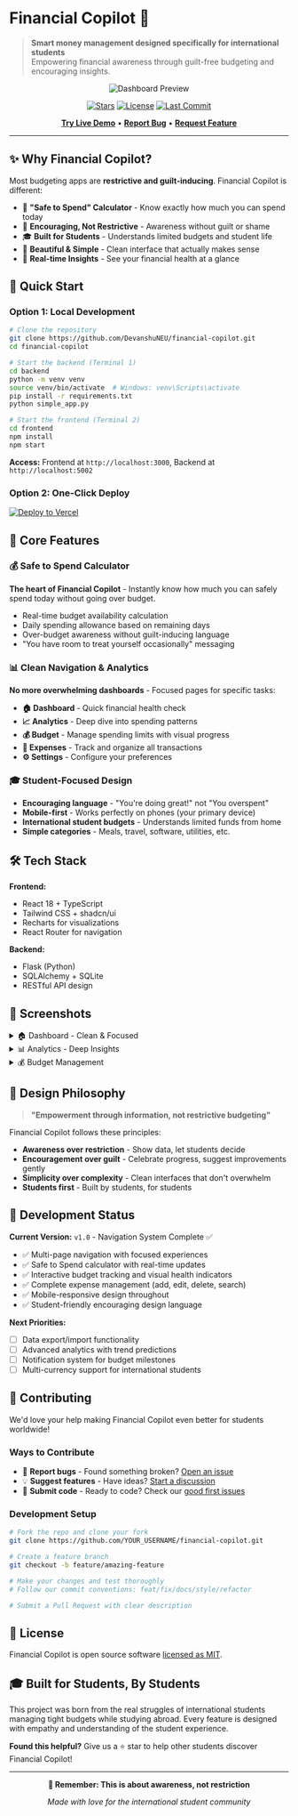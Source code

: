 # Financial Copilot 💚

> **Smart money management designed specifically for international students**  
> Empowering financial awareness through guilt-free budgeting and encouraging insights.

<div align="center">

![Dashboard Preview](https://via.placeholder.com/800x400/f3f4f6/374151?text=Clean+Student-Friendly+Dashboard)

[![Stars](https://img.shields.io/github/stars/DevanshuNEU/financial-copilot?style=social)](https://github.com/DevanshuNEU/financial-copilot)
[![License](https://img.shields.io/badge/license-MIT-blue.svg)](LICENSE)
[![Last Commit](https://img.shields.io/github/last-commit/DevanshuNEU/financial-copilot)](https://github.com/DevanshuNEU/financial-copilot)

[**Try Live Demo**](https://financial-copilot.vercel.app) • [**Report Bug**](https://github.com/DevanshuNEU/financial-copilot/issues) • [**Request Feature**](https://github.com/DevanshuNEU/financial-copilot/discussions)

</div>

---

## ✨ Why Financial Copilot?

Most budgeting apps are **restrictive and guilt-inducing**. Financial Copilot is different:

- 🎯 **"Safe to Spend" Calculator** - Know exactly how much you can spend today
- 💚 **Encouraging, Not Restrictive** - Awareness without guilt or shame  
- 🎓 **Built for Students** - Understands limited budgets and student life
- 📱 **Beautiful & Simple** - Clean interface that actually makes sense
- 🔄 **Real-time Insights** - See your financial health at a glance

## 🚀 Quick Start

### Option 1: Local Development
```bash
# Clone the repository
git clone https://github.com/DevanshuNEU/financial-copilot.git
cd financial-copilot

# Start the backend (Terminal 1)
cd backend
python -m venv venv
source venv/bin/activate  # Windows: venv\Scripts\activate
pip install -r requirements.txt
python simple_app.py

# Start the frontend (Terminal 2)
cd frontend
npm install
npm start
```

**Access:** Frontend at `http://localhost:3000`, Backend at `http://localhost:5002`

### Option 2: One-Click Deploy
[![Deploy to Vercel](https://vercel.com/button)](https://vercel.com/new/clone?repository-url=https://github.com/DevanshuNEU/financial-copilot)

## 🎯 Core Features

### 💰 Safe to Spend Calculator
**The heart of Financial Copilot** - Instantly know how much you can safely spend today without going over budget.

- Real-time budget availability calculation
- Daily spending allowance based on remaining days
- Over-budget awareness without guilt-inducing language
- "You have room to treat yourself occasionally" messaging

### 📊 Clean Navigation & Analytics
**No more overwhelming dashboards** - Focused pages for specific tasks:

- **🏠 Dashboard** - Quick financial health check
- **📈 Analytics** - Deep dive into spending patterns  
- **💰 Budget** - Manage spending limits with visual progress
- **📝 Expenses** - Track and organize all transactions
- **⚙️ Settings** - Configure your preferences

### 🎓 Student-Focused Design
- **Encouraging language** - "You're doing great!" not "You overspent"
- **Mobile-first** - Works perfectly on phones (your primary device)
- **International student budgets** - Understands limited funds from home
- **Simple categories** - Meals, travel, software, utilities, etc.

## 🛠️ Tech Stack

**Frontend:**
- React 18 + TypeScript
- Tailwind CSS + shadcn/ui
- Recharts for visualizations
- React Router for navigation

**Backend:**
- Flask (Python)
- SQLAlchemy + SQLite
- RESTful API design

## 📸 Screenshots

<details>
<summary>🏠 Dashboard - Clean & Focused</summary>

![Dashboard](https://via.placeholder.com/600x400/f3f4f6/374151?text=Clean+Dashboard+View)

Only 3 essential cards: Safe to Spend, Financial Health, and Quick Actions.
</details>

<details>
<summary>📊 Analytics - Deep Insights</summary>

![Analytics](https://via.placeholder.com/600x400/f3f4f6/374151?text=Interactive+Charts+%26+Analytics)

Interactive charts, weekly comparisons, and AI-powered spending insights.
</details>

<details>
<summary>💰 Budget Management</summary>

![Budget](https://via.placeholder.com/600x400/f3f4f6/374151?text=Budget+Progress+%26+Health)

Visual budget progress with health indicators and optimization tips.
</details>

## 🎨 Design Philosophy

> **"Empowerment through information, not restrictive budgeting"**

Financial Copilot follows these principles:

- **Awareness over restriction** - Show data, let students decide
- **Encouragement over guilt** - Celebrate progress, suggest improvements gently
- **Simplicity over complexity** - Clean interfaces that don't overwhelm
- **Students first** - Built by students, for students

## 🚧 Development Status

**Current Version:** `v1.0` - Navigation System Complete ✅

- ✅ Multi-page navigation with focused experiences
- ✅ Safe to Spend calculator with real-time updates
- ✅ Interactive budget tracking and visual health indicators  
- ✅ Complete expense management (add, edit, delete, search)
- ✅ Mobile-responsive design throughout
- ✅ Student-friendly encouraging design language

**Next Priorities:**
- [ ] Data export/import functionality
- [ ] Advanced analytics with trend predictions
- [ ] Notification system for budget milestones
- [ ] Multi-currency support for international students

## 🤝 Contributing

We'd love your help making Financial Copilot even better for students worldwide!

### Ways to Contribute
- 🐛 **Report bugs** - Found something broken? [Open an issue](https://github.com/DevanshuNEU/financial-copilot/issues)
- 💡 **Suggest features** - Have ideas? [Start a discussion](https://github.com/DevanshuNEU/financial-copilot/discussions)
- 🔧 **Submit code** - Ready to code? Check our [good first issues](https://github.com/DevanshuNEU/financial-copilot/issues?q=is%3Aissue+is%3Aopen+label%3A%22good+first+issue%22)

### Development Setup
```bash
# Fork the repo and clone your fork
git clone https://github.com/YOUR_USERNAME/financial-copilot.git

# Create a feature branch  
git checkout -b feature/amazing-feature

# Make your changes and test thoroughly
# Follow our commit conventions: feat/fix/docs/style/refactor

# Submit a Pull Request with clear description
```

## 📄 License

Financial Copilot is open source software [licensed as MIT](LICENSE).

## 🎓 Built for Students, By Students

This project was born from the real struggles of international students managing tight budgets while studying abroad. Every feature is designed with empathy and understanding of the student experience.

**Found this helpful?** Give us a ⭐ star to help other students discover Financial Copilot!

---

<div align="center">

**💚 Remember: This is about awareness, not restriction**

*Made with love for the international student community*

</div>